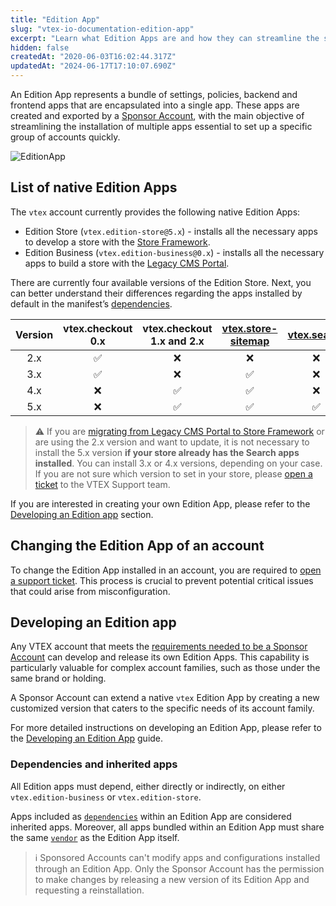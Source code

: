 ```yaml
---
title: "Edition App"
slug: "vtex-io-documentation-edition-app"
excerpt: "Learn what Edition Apps are and how they can streamline the setup of specific VTEX accounts."
hidden: false
createdAt: "2020-06-03T16:02:44.317Z"
updatedAt: "2024-06-17T17:10:07.690Z"
---
```


An Edition App represents a bundle of settings, policies, backend and frontend apps that are encapsulated into a single app. These apps are created and exported by a [Sponsor Account](https://developers.vtex.com/docs/guides/vtex-io-documentation-sponsor-account), with the main objective of streamlining the installation of multiple apps essential to set up a specific group of accounts quickly.

![EditionApp](https://cdn.jsdelivr.net/gh/vtexdocs/dev-portal-content@main/images/vtex-io-documentation-edition-app.png)

## List of native Edition Apps

The `vtex` account currently provides the following native Edition Apps:

- Edition Store (`vtex.edition-store@5.x`) - installs all the necessary apps to develop a store with the [Store Framework](https://developers.vtex.com/docs/guides/getting-started-3).
- Edition Business (`vtex.edition-business@0.x`) - installs all the necessary apps to build a store with the [Legacy CMS Portal](https://help.vtex.com/en/tracks/cms--2YcpgIljVaLVQYMzxQbc3z/6OCY6S9tqBXPD5mgpbBInC).

There are currently four available versions of the Edition Store. Next, you can better understand their differences regarding the apps installed by default in the manifest’s [dependencies](https://developers.vtex.com/docs/guides/vtex-io-documentation-dependencies).

| Version | vtex.checkout 0.x | vtex.checkout 1.x and 2.x | [vtex.store-sitemap](https://developers.vtex.com/docs/apps/vtex.store-sitemap) | [vtex.search](https://developers.vtex.com/docs/apps/vtex.search) |
|   :---:   |   :---:   |   :---:   |   :---:   | :---:   |
| 2.x | ✅ | ❌ | ❌ | ❌ |
| 3.x | ✅ | ❌ | ✅ | ❌ |
| 4.x | ❌ | ✅ | ✅ | ❌ |
| 5.x | ❌ | ✅ | ✅ | ✅ |

>⚠️ If you are [migrating from Legacy CMS Portal to Store Framework](https://developers.vtex.com/docs/guides/vtex-io-documentation-migrating-storefront-from-legacy-to-io) or are using the 2.x version and want to update, it is not necessary to install the 5.x version **if your store already has the Search apps installed**. You can install 3.x or 4.x versions, depending on your case. If you are not sure which version to set in your store, please [open a ticket](https://help-tickets.vtex.com/smartlink/sso/login/zendesk) to the VTEX Support team.

If you are interested in creating your own Edition App, please refer to the [Developing an Edition app](#developing-an-edition-app) section.

## Changing the Edition App of an account

To change the Edition App installed in an account, you are required to [open a support ticket](https://help-tickets.vtex.com/smartlink/sso/login/zendesk). This process is crucial to prevent potential critical issues that could arise from misconfiguration.

## Developing an Edition app

Any VTEX account that meets the [requirements needed to be a Sponsor Account](https://developers.vtex.com/docs/guides/vtex-io-documentation-becoming-a-sponsor-account) can develop and release its own Edition Apps. This capability is particularly valuable for complex account families, such as those under the same brand or holding.

A Sponsor Account can extend a native `vtex` Edition App by creating a new customized version that caters to the specific needs of its account family.

For more detailed instructions on developing an Edition App, please refer to the [Developing an Edition App](https://developers.vtex.com/docs/guides/vtex-io-documentation-configuring-an-edition-app) guide.

### Dependencies and inherited apps

All Edition apps must depend, either directly or indirectly, on either `vtex.edition-business` or `vtex.edition-store`.

Apps included as [`dependencies`](https://developers.vtex.com/docs/guides/vtex-io-documentation-dependencies) within an Edition App are considered inherited apps. Moreover, all apps bundled within an Edition App must share the same [`vendor`](https://developers.vtex.com/docs/guides/vtex-io-documentation-manifest) as the Edition App itself.

>ℹ️ Sponsored Accounts can't modify apps and configurations installed through an Edition App. Only the Sponsor Account has the permission to make changes by releasing a new version of its Edition App and requesting a reinstallation.
